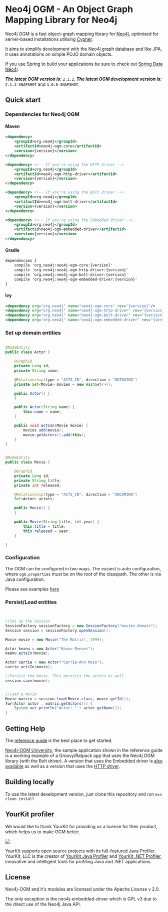 Neo4j OGM - An Object Graph Mapping Library for Neo4j
=====================================================

Neo4j OGM is a fast object-graph mapping library for [Neo4j](https://neo4j.com/), optimised for server-based installations utilising [Cypher](https://neo4j.com/developer/cypher-query-language/).

It aims to simplify development with the Neo4j graph database and like JPA, it uses annotations on simple POJO domain objects.

If you use Spring to build your applications be sure to check out [Spring Data Neo4j](https://github.com/spring-projects/spring-data-neo4j).

***The latest OGM version is:*** `2.1.2`.
***The latest OGM development version is:*** `2.1.3-SNAPSHOT` and `3.0.0-SNAPSHOT`.

## Quick start

### Dependencies for Neo4j OGM

#### Maven

```xml
<dependency>
    <groupId>org.neo4j</groupId>
    <artifactId>neo4j-ogm-core</artifactId>
    <version>{version}</version>
</dependency>

<dependency> <!-- If you're using the HTTP driver -->
    <groupId>org.neo4j</groupId>
    <artifactId>neo4j-ogm-http-driver</artifactId>
    <version>{version}</version>
</dependency>

<dependency> <!-- If you're using the Bolt driver -->
    <groupId>org.neo4j</groupId>
    <artifactId>neo4j-ogm-bolt-driver</artifactId>
    <version>{version}</version>
</dependency>

<dependency> <!-- If you're using the Embedded driver -->
    <groupId>org.neo4j</groupId>
    <artifactId>neo4j-ogm-embedded-driver</artifactId>
    <version>{version}</version>
</dependency>
```

#### Gradle

```xml
dependencies {
    compile 'org.neo4j:neo4j-ogm-core:{version}'
    compile 'org.neo4j:neo4j-ogm-http-driver:{version}'
    compile 'org.neo4j:neo4j-ogm-bolt-driver:{version}'
    compile 'org.neo4j:neo4j-ogm-embedded-driver:{version}'
}
```

#### Ivy

```xml
<dependency org="org.neo4j" name="neo4j-ogm-core" rev="{version}"/>
<dependency org="org.neo4j" name="neo4j-ogm-http-driver" rev="{version}"/>
<dependency org="org.neo4j" name="neo4j-ogm-bolt-driver" rev="{version}"/>
<dependency org="org.neo4j" name="neo4j-ogm-embedded-driver" rev="{version}"/>
```

### Set up domain entities

```java

@NodeEntity
public class Actor {

	@GraphId
	private Long id;
	private String name;

	@Relationship(type = "ACTS_IN", direction = "OUTGOING")
	private Set<Movie> movies = new HashSet<>();

	public Actor() {
	}

	public Actor(String name) {
		this.name = name;
	}

	public void actsIn(Movie movie) {
		movies.add(movie);
		movie.getActors().add(this);
	}
}


@NodeEntity
public class Movie {

	@GraphId
	private Long id;
	private String title;
	private int released;

	@Relationship(type = "ACTS_IN", direction = "INCOMING")
	Set<Actor> actors;

	public Movie() {
	}

	public Movie(String title, int year) {
		this.title = title;
		this.released = year;
	}

}


```

### Configuration

The OGM can be configured in two ways. The easiest is auto configuration, where `ogm.properties` must be on the root of the classpath. The other is via Java configuration.

Please see examples [here](http://neo4j.com/docs/ogm-manual/current/)


### Persist/Load entities

```java


//Set up the Session
SessionFactory sessionFactory = new SessionFactory("movies.domain");
Session session = sessionFactory.openSession();

Movie movie = new Movie("The Matrix", 1999);

Actor keanu = new Actor("Keanu Reeves");
keanu.actsIn(movie);

Actor carrie = new Actor("Carrie-Ann Moss");
carrie.actsIn(movie);

//Persist the movie. This persists the actors as well.
session.save(movie);


//Load a movie
Movie matrix = session.load(Movie.class, movie.getId());
for(Actor actor : matrix.getActors()) {
    System.out.println("Actor: " + actor.getName());
}
```

## Getting Help

The [reference guide](http://neo4j.com/docs/ogm-manual/current/) is the best place to get started.

[Neo4j-OGM University](https://github.com/neo4j-examples/neo4j-ogm-university), the sample application shown in the reference guide is a working example of a Groovy/Ratpack app that uses the Neo4j OGM library (with the Bolt driver).
A version that uses the Embedded driver is [also available](https://github.com/neo4j-examples/neo4j-ogm-university/tree/embedded) as well as a version that uses the [HTTP driver](https://github.com/neo4j-examples/neo4j-ogm-university/tree/http).

## Building locally

To use the latest development version, just clone this repository and run `mvn clean install`

## YourKit profiler

We would like to thank YourKit for providing us a license for their product, which helps us to make OGM better.

<a href="https://www.yourkit.com/java/profiler/">
<img src="https://www.yourkit.com/images/yklogo.png">
</a>

YourKit supports open source projects with its full-featured Java Profiler.
YourKit, LLC is the creator of <a href="https://www.yourkit.com/java/profiler/">YourKit Java Profiler</a>
and <a href="https://www.yourkit.com/.net/profiler/">YourKit .NET Profiler</a>,
innovative and intelligent tools for profiling Java and .NET applications.

## License

Neo4j-OGM and it's modules are licensed under the Apache License v 2.0.

The only exception is the neo4j-embedded-driver which is GPL v3 due to the direct use of the Neo4j Java API.
